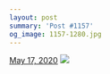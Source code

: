 ```yaml
---
layout: post
summary: 'Post #1157'
og_image: 1157-1280.jpg
---
```


<p>
  <time>
    <a href="/1157">May 17, 2020</a>
  </time>
  <a href="/1157">
    <img src="{{ site.assets_url }}/1157-640.jpg" srcset="{{ site.assets_url }}/1157-320.jpg 320w, {{ site.assets_url }}/1157-640.jpg 640w, {{ site.assets_url }}/1157-960.jpg 960w, {{ site.assets_url }}/1157-1280.jpg 1280w" sizes="(min-width: 700px) 50vw, calc(100vw - 2rem)" />
  </a>
</p>
